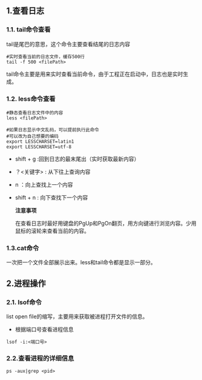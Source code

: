 ## 1.查看日志

### 1.1. tail命令查看

tail是尾巴的意思，这个命令主要查看结尾的日志内容

```shell
#实时查看当前的日志文件，缓存500行
tail -f 500 <filePath>
```

tail命令主要是用来实时查看当前命令，由于工程正在启动中，日志也是实时生成。

### 1.2. less命令查看

```shell
#静态查看日志文件中的内容
less <filePath>

#如果日志显示中文乱码，可以提前执行此命令
#可以改为自己想要的编码
export LESSCHARSET=latin1
export LESSCHARSET=utf-8
```

- shift + g :回到日志的最末尾出（实时获取最新内容）

- ？<关键字> : 从下往上查询内容

- n ：向上查找上一个内容

- shift + n : 向下查找下一个内容

  **注意事项**

  在查看日志时最好用键盘的PgUp和PgOn翻页，用方向键进行浏览内容。少用鼠标的滚轮来查看当前的内容。

### 1.3.cat命令

一次把一个文件全部展示出来。less和tail命令都是显示一部分。

## 2.进程操作

### 2.1. lsof命令

list open file的缩写，主要用来获取被进程打开文件的信息。

- 根据端口号查看进程信息

```shell
lsof -i:<端口号>
```

### 2.2.查看进程的详细信息

```shell
ps -aux|grep <pid>
```



